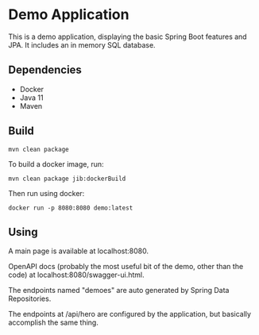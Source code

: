# Demo Application

This is a demo application, displaying the basic Spring Boot features and JPA.
It includes an in memory SQL database.

## Dependencies

- Docker
- Java 11
- Maven

## Build

	mvn clean package

To build a docker image, run:

	mvn clean package jib:dockerBuild

Then run using docker:

	docker run -p 8080:8080 demo:latest

## Using

A main page is available at localhost:8080.

OpenAPI docs (probably the most useful bit of the demo, other than the code) at localhost:8080/swagger-ui.html.

The endpoints named "demoes" are auto generated by Spring Data Repositories.

The endpoints at /api/hero are configured by the application, but basically accomplish the same thing.


